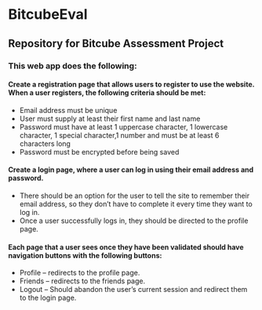 # BitcubeEval
## Repository for Bitcube Assessment Project

### This web app does the following:

#### Create a registration page that allows users to register to use the website. When a user registers, the following criteria should be met:

  * Email address must be unique
  * User must supply at least their first name and last name
  * Password must have at least 1 uppercase character, 1 lowercase character, 1 special character,1 number and must be at least 6 characters long
  * Password must be encrypted before being saved


#### Create a login page, where a user can log in using their email address and password.

  * There should be an option for the user to tell the site to remember their email address, so they don’t have to complete it every time they want to log in.
  * Once a user successfully logs in, they should be directed to the profile page.


#### Each page that a user sees once they have been validated should have navigation buttons with the following buttons:

  * Profile – redirects to the profile page.
  * Friends – redirects to the friends page.
  * Logout – Should abandon the user’s current session and redirect them to the login page.
